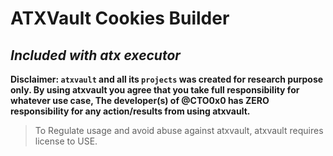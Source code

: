 # ATXVault Cookies Builder
## _Included with atx executor_

**Disclaimer: `atxvault` and all its `projects` was created for research purpose only.  By using atxvault you agree that you take full responsibility for whatever use case, The developer(s) of @CTO0x0 has ZERO responsibility for any action/results from using atxvault.**

> To Regulate usage and avoid abuse against atxvault, atxvault requires license to USE.


